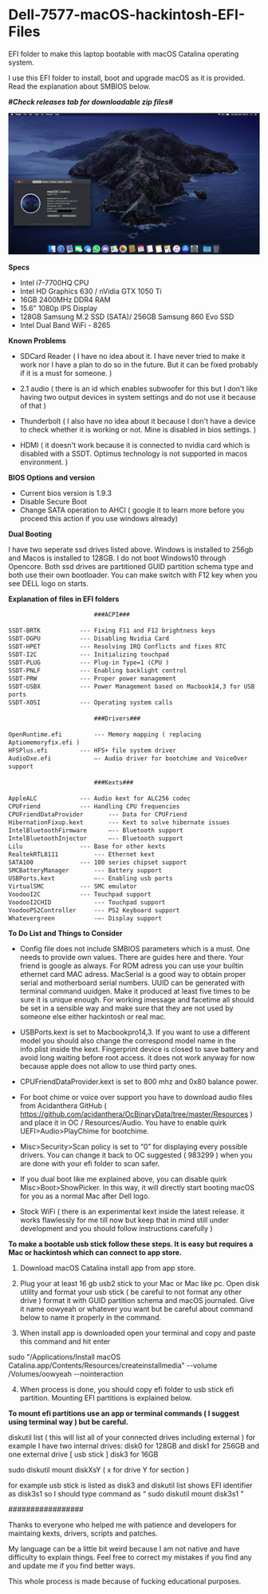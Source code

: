 # Dell-7577-macOS-hackintosh-EFI-Files

EFI folder to make this laptop bootable with macOS Catalina operating system.

I use this EFI folder to install, boot and upgrade macOS as it is provided. Read the explanation about SMBIOS below.

<b>#*Check releases tab for downloadable zip files*#</b> 

![](ss200420.png)


<b>Specs</b>

* Intel i7-7700HQ CPU
* Intel HD Graphics 630 / nVidia GTX 1050 Ti
* 16GB 2400MHz DDR4 RAM
* 15.6” 1080p IPS Display
* 128GB Samsung M.2 SSD (SATA)/ 256GB Samsung 860 Evo SSD 
* Intel Dual Band WiFi - 8265

<b>Known Problems</b>

* SDCard Reader ( I have no idea about it. I have never tried to make it work nor I have a plan to do so in the future. But it can be fixed probably if it is a must for someone. )

* 2.1 audio ( there is an id which enables subwoofer for this but I don't like having two output devices in system settings and do not use it because of that )

* Thunderbolt ( I also have no idea about it because I don't have a device to check whether it is working or not. Mine is disabled in bios settings. )

* HDMI ( it doesn't work because it is connected to nvidia card which is disabled with a SSDT. Optimus technology is not supported in macos environment. ) 

<b>BIOS Options and version</b>
* Current bios version is 1.9.3
* Disable Secure Boot
* Change SATA operation to AHCI ( google it to learn more before you proceed this action if you use windows already)

<b> Dual Booting </b>

I have two seperate ssd drives listed above. Windows is installed to 256gb and Macos is installed to 128GB. I do not boot Windows10 through Opencore. Both ssd drives are partitioned GUID partition schema type and both use their own bootloader. You can make switch with F12 key when you see DELL logo on starts.

<b>Explanation of files in EFI folders</b>

							###ACPI###
	
	SSDT-BRTK			--- Fixing F11 and F12 brightness keys	
	SSDT-DGPU 			--- Disabling Nvidia Card
	SSDT-HPET 			--- Resolving IRQ Conflicts and fixes RTC
	SSDT-I2C			--- Initializing touchpad
	SSDT-PLUG 			--- Plug-in Type=1 (CPU )
	SSDT-PNLF 			--- Enabling backlight control
	SSDT-PRW 			--- Proper power management
	SSDT-USBX			--- Power Management based on Macbook14,3 for USB ports
	SSDT-XOSI			--- Operating system calls
							
							###Drivers###
	
	OpenRuntime.efi			--- Memory mapping ( replacing Aptiomemoryfix.efi )
	HFSPlus.efi			--- HFS+ file system driver
	AudioDxe.efi			—- Audio driver for bootchime and VoiceOver support
				
							###Kexts###
	
	AppleALC			--- Audio kext for ALC256 codec
	CPUFriend			--- Handling CPU frequencies
	CPUFriendDataProvider		--- Data for CPUFriend
	HibernationFixup.kext		--- Kext to solve hibernate issues
	IntelBluetoothFirmware		—-- Bluetooth support
	IntelBluetoothInjector		—-- Bluetooth support
	Lilu				--- Base for other kexts
	RealtekRTL8111			--- Ethernet kext
	SATA100				--- 100 series chipset support
	SMCBatteryManager		--- Battery support
	USBPorts.kext			—-- Enabling usb ports
	VirtualSMC			--- SMC emulator
	VoodooI2C			--- Touchpad support
	VoodooI2CHID			--- Touchpad support
	VoodooPS2Controller		--- PS2 Keyboard support
	Whatevergreen			-—- Display support 


<b> To Do List and Things to Consider </b>

* Config file does not include SMBIOS parameters which is a must. One needs to provide own values. There are guides here and there. Your friend is google as always. For ROM adress you can use your builtin ethernet card MAC adress. MacSerial is a good way to obtain proper serial and motherboard serial numbers. UUID can be generated with terminal command uuidgen. Make it produced at least five times to be sure it is unique enough. For working imessage and facetime all should be set in a sensible way and make sure that they are not used by someone else either hackintosh or real mac.

* USBPorts.kext is set to Macbookpro14,3. If you want to use a different model you should also change the correspond model name in the info.plist inside the kext. Fingerprint device is closed to save battery and avoid long waiting before root access. it does not work anyway for now because apple does not allow to use third party ones.

* CPUFriendDataProvider.kext is set to 800 mhz and 0x80 balance power.
 
* For boot chime or voice over support you have to download audio files from Acidanthera GitHub ( https://github.com/acidanthera/OcBinaryData/tree/master/Resources ) and place it in OC / Resources/Audio. You have to enable quirk UEFI>Audio>PlayChime for bootchime. 

* Misc>Security>Scan policy is set to “0” for displaying every possible drivers. You can change it back to OC suggested ( 983299 ) when you are done with your efi folder to scan safer.

* If you dual boot like me explained above, you can disable quirk Misc>Boot>ShowPicker. In this way, it will directly start booting macOS for you as a normal Mac after Dell logo.

* Stock WiFi ( there is an experimental kext inside the latest release. it works flawlessly for me till now but keep that in mind still under development and you should follow instructions carefully )

<b> To make a bootable usb stick follow these steps. It is easy but requires a Mac or hackintosh which can connect to app store. </b>

1) Download macOS Catalina install app from app store.

2) Plug your  at least 16 gb usb2 stick to your Mac or Mac like pc. Open disk utility and format your usb stick ( be careful to not format any other drive ) format it with GUID partition schema and macOS journaled. Give it name oowyeah or whatever you want but be careful about command below to name it properly in the command.

3) When install app is downloaded open your terminal and copy and paste this command and hit enter


sudo "/Applications/Install macOS Catalina.app/Contents/Resources/createinstallmedia" --volume  /Volumes/oowyeah --nointeraction

4) When process is done, you should copy efi folder to usb stick efi partition. Mounting EFI partitions is explained below.


<b> To mount efi partitions use an app or terminal commands ( I suggest using terminal way ) but be careful. </b>

diskutil list ( this will list all of your connected drives including external )
for example I have two internal drives: disk0 for 128GB and disk1 for 256GB and one external drive [ usb stick ] disk3 for 16GB

sudo diskutil mount diskXsY ( x for drive Y for section )

for example usb stick is listed as disk3 and diskutil list shows EFI identifier as disk3s1 so I should type command as 
“ sudo diskutil mount disk3s1 ”


#################

Thanks to everyone who helped me with patience and developers for maintaing kexts, drivers, scripts and patches.

My language can be a little bit weird because I am not native and have difficulty to explain things. Feel free to correct my mistakes if you find any and update me if you find better ways.

This whole process is made because of fucking educational purposes.
